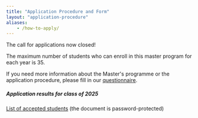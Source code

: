 ```yaml
---
title: "Application Procedure and Form"
layout: "application-procedure"
aliases:
    - /how-to-apply/
---
```


The call for applications now closed!

The maximum number of students who can enroll in this master program for each year is 35.

If you need more information about the Master's programme or the application procedure, please fill in our [questionnaire](/how-to-apply/questionnaire).

##### Application results for class of 2025

[List of accepted students](/pdf-files/Selected_students_2025.pdf) (the document is password-protected)